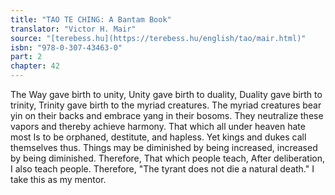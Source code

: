 ```yaml
---
title: "TAO TE CHING: A Bantam Book"
translator: "Victor H. Mair"
source: "[terebess.hu](https://terebess.hu/english/tao/mair.html)"
isbn: "978-0-307-43463-0"
part: 2
chapter: 42
---
```

The Way gave birth to unity,
Unity gave birth to duality,
Duality gave birth to trinity,
Trinity gave birth to the myriad creatures.
The myriad creatures bear yin on their backs and embrace yang in their bosoms.
They neutralize these vapors
and thereby achieve harmony.
That which all under heaven hate most
Is to be orphaned, destitute, and hapless.
Yet kings and dukes call themselves thus.
Things may be diminished by being increased, increased by being diminished.
Therefore,
That which people teach,
After deliberation, I also teach people.
Therefore,
"The tyrant does not die a natural death."
I take this as my mentor.